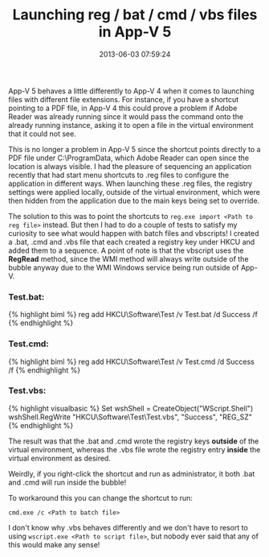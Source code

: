 ﻿---
title: Launching reg / bat / cmd / vbs files in App-V 5
slug: launching-reg-bat-cmd-vbs-files-in-app-v-5
excerpt: Not all shortcuts in App-V 5 launch inside the bubble. In particular, any shortcuts to .bat or .cmd files need to be modified to point to cmd.exe.
date: '2013-06-03 07:59:24'
redirect_from: /2013/06/launching-reg-bat-cmd-vbs-files-app-v-5/
layout: single
classes: wide
categories:
  - App-V
tags:
  - App-V
---

App-V 5 behaves a little differently to App-V 4 when it comes to launching files with different file extensions. For instance, if you have a shortcut pointing to a PDF file, in App-V 4 this could prove a problem if Adobe Reader was already running since it would pass the command onto the already running instance, asking it to open a file in the virtual environment that it could not see.

This is no longer a problem in App-V 5 since the shortcut points directly to a PDF file under C:\ProgramData, which Adobe Reader can open since the location is always visible. I had the pleasure of sequencing an application recently that had start menu shortcuts to .reg files to configure the application in different ways. When launching these .reg files, the registry settings were applied locally, outside of the virtual environment, which were then hidden from the application due to the main keys being set to override.

The solution to this was to point the shortcuts to `reg.exe import <Path to reg file>` instead. But then I had to do a couple of tests to satisfy my curiosity to see what would happen with batch files and vbscripts! I created a .bat, .cmd and .vbs file that each created a registry key under HKCU and added them to a sequence. A point of note is that the vbscript uses the **RegRead** method, since the WMI method will always write outside of the bubble anyway due to the WMI Windows service being run outside of App-V.

### Test.bat:
{% highlight biml %}
reg add HKCU\Software\Test /v Test.bat /d Success /f
{% endhighlight %}

### Test.cmd:
{% highlight biml %}
reg add HKCU\Software\Test /v Test.cmd /d Success /f
{% endhighlight %}

### Test.vbs:
{% highlight visualbasic %}
Set wshShell = CreateObject("WScript.Shell")
wshShell.RegWrite "HKCU\Software\Test\Test.vbs", "Success", "REG_SZ"
{% endhighlight %}

The result was that the .bat and .cmd wrote the registry keys **outside** of the virtual environment, whereas the .vbs file wrote the registry entry **inside** the virtual environment as desired.

Weirdly, if you right-click the shortcut and run as administrator, it both .bat and .cmd will run inside the bubble!

To workaround this you can change the shortcut to run:

`cmd.exe /c <Path to batch file>`

I don't know why .vbs behaves differently and we don't have to resort to using `wscript.exe <Path to script file>`, but nobody ever said that any of this would make any sense!